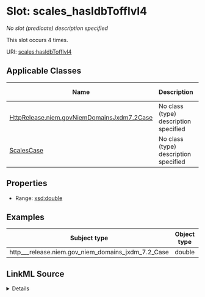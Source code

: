 

# Slot: scales_hasIdbTofflvl4


_No slot (predicate) description specified_






This slot occurs 4 times.


URI: [scales:hasIdbTofflvl4](http://schemas.scales-okn.org/rdf/scales#hasIdbTofflvl4)



<!-- no inheritance hierarchy -->





## Applicable Classes

| Name | Description | Modifies Slot |
| --- | --- | --- |
| [HttpRelease.niem.govNiemDomainsJxdm7.2Case](../classes/HttpRelease.niem.govNiemDomainsJxdm7.2Case.md) | No class (type) description specified |  yes  |
| [ScalesCase](../classes/ScalesCase.md) | No class (type) description specified |  no  |







## Properties

* Range: [xsd:double](http://www.w3.org/2001/XMLSchema#double)






## Examples

| Subject type | Object type | Example subject | Example object | Occurrences |
| --- | --- | --- | --- | --- |
| http___release.niem.gov_niem_domains_jxdm_7.2_Case | double | scales:CriminalCase | -8.0 | 4 |




## LinkML Source

<details>

```yaml
name: scales_hasIdbTofflvl4
annotations:
  count:
    tag: count
    value: 4
description: No slot (predicate) description specified
examples:
- object:
    example_object: '-8.0'
    example_object_type: double
    example_predicate: scales:hasIdbTofflvl4
    example_subject: scales:CriminalCase
    example_subject_type: http___release.niem.gov_niem_domains_jxdm_7.2_Case
from_schema: scales-kg
rank: 1000
slot_uri: scales:hasIdbTofflvl4
alias: scales_hasIdbTofflvl4
domain_of:
- http___release.niem.gov_niem_domains_jxdm_7.2_Case
- scales_Case
range: double

```
</details>
